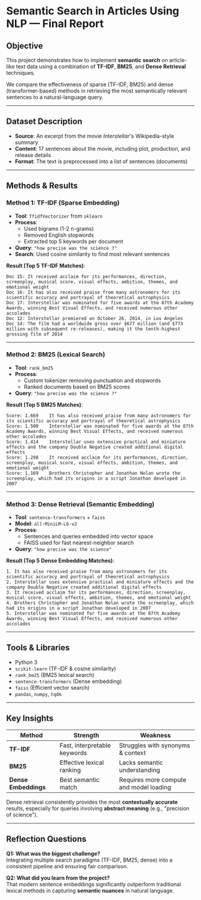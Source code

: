 # Semantic Search in Articles Using NLP — Final Report

## Objective

This project demonstrates how to implement **semantic search** on article-like text data using a combination of **TF-IDF**, **BM25**, and **Dense Retrieval** techniques.

We compare the effectiveness of sparse (TF-IDF, BM25) and dense (transformer-based) methods in retrieving the most semantically relevant sentences to a natural-language query.

---

## Dataset Description

- **Source**: An excerpt from the movie *Interstellar*'s Wikipedia-style summary
- **Content**: 17 sentences about the movie, including plot, production, and release details
- **Format**: The text is preprocessed into a list of sentences (documents)

---

## Methods & Results

### Method 1: TF-IDF (Sparse Embedding)
- **Tool**: `TfidfVectorizer` from `sklearn`
- **Process**:
  - Used bigrams (1-2 n-grams)
  - Removed English stopwords
  - Extracted top 5 keywords per document
- **Query**: `"how precise was the science ?"`
- **Search**: Used cosine similarity to find most relevant sentences

**Result (Top 5 TF-IDF Matches)**:
```
Doc 15: It received acclaim for its performances, direction, screenplay, musical score, visual effects, ambition, themes, and emotional weight
Doc 16: It has also received praise from many astronomers for its scientific accuracy and portrayal of theoretical astrophysics
Doc 17: Interstellar was nominated for five awards at the 87th Academy Awards, winning Best Visual Effects, and received numerous other accolades
Doc 12: Interstellar premiered on October 26, 2014, in Los Angeles
Doc 14: The film had a worldwide gross over $677 million (and $773 million with subsequent re-releases), making it the tenth-highest grossing film of 2014
```

---

### Method 2: BM25 (Lexical Search)
- **Tool**: `rank_bm25`
- **Process**:
  - Custom tokenizer removing punctuation and stopwords
  - Ranked documents based on BM25 scores
- **Query**: `"how precise was the science ?"`

**Result (Top 5 BM25 Matches)**:
```
Score: 1.669    It has also received praise from many astronomers for its scientific accuracy and portrayal of theoretical astrophysics
Score: 1.500    Interstellar was nominated for five awards at the 87th Academy Awards, winning Best Visual Effects, and received numerous other accolades
Score: 1.414    Interstellar uses extensive practical and miniature effects and the company Double Negative created additional digital effects
Score: 1.298    It received acclaim for its performances, direction, screenplay, musical score, visual effects, ambition, themes, and emotional weight
Score: 1.169    Brothers Christopher and Jonathan Nolan wrote the screenplay, which had its origins in a script Jonathan developed in 2007
```

---

### Method 3: Dense Retrieval (Semantic Embedding)
- **Tool**: `sentence-transformers` + `faiss`
- **Model**: `all-MiniLM-L6-v2`
- **Process**:
  - Sentences and queries embedded into vector space
  - FAISS used for fast nearest-neighbor search
- **Query**: `"how precise was the science"`

**Result (Top 5 Dense Embedding Matches)**:
```
1. It has also received praise from many astronomers for its scientific accuracy and portrayal of theoretical astrophysics
2. Interstellar uses extensive practical and miniature effects and the company Double Negative created additional digital effects
3. It received acclaim for its performances, direction, screenplay, musical score, visual effects, ambition, themes, and emotional weight
4. Brothers Christopher and Jonathan Nolan wrote the screenplay, which had its origins in a script Jonathan developed in 2007
5. Interstellar was nominated for five awards at the 87th Academy Awards, winning Best Visual Effects, and received numerous other accolades
```

---

## Tools & Libraries

- Python 3
- `scikit-learn` (TF-IDF & cosine similarity)
- `rank_bm25` (BM25 lexical search)
- `sentence-transformers` (Dense embedding)
- `faiss` (Efficient vector search)
- `pandas`, `numpy`, `tqdm`

---

## Key Insights

| Method | Strength | Weakness |
|--------|----------|----------|
| **TF-IDF** | Fast, interpretable keywords | Struggles with synonyms & context |
| **BM25** | Effective lexical ranking | Lacks semantic understanding |
| **Dense Embeddings** | Best semantic match | Requires more compute and model loading |

Dense retrieval consistently provides the most **contextually accurate** results, especially for queries involving **abstract meaning** (e.g., "precision of science").

---

## Reflection Questions

**Q1: What was the biggest challenge?**  
Integrating multiple search paradigms (TF-IDF, BM25, dense) into a consistent pipeline and ensuring fair comparison.

**Q2: What did you learn from the project?**  
That modern sentence embeddings significantly outperform traditional lexical methods in capturing **semantic nuances** in natural language.